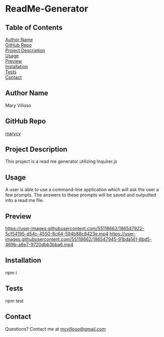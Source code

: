 # ReadMe-Generator
##  Table of Contents
[Author Name](#author-name) <br>
[GitHub Repo](#github-repo) <br>
[Project Description](#project-description) <br>
[Usage](#usage) <br>
[Preview](#preview) <br>
[Installation](#installation) <br>
[Tests](#tests) <br>
[Contact](#contact)
## Author Name
Mary Villoso
## GitHub Repo
[marycv](https://github.com/marycv/readme-generator)
## Project Description
This project is a read me generator utilizing Inquirer.js
## Usage
A user is able to use a command-line application which will ask the user a few prompts. The answers to these prompts will be saved and outputted into a read me file.
## Preview
https://user-images.githubusercontent.com/55118662/186547922-5cf54195-d54c-4550-8c64-594b88c8423e.mp4
https://user-images.githubusercontent.com/55118662/186547945-91bda141-8bd5-469b-a6e7-9720dbb3bba6.mp4
## Installation
npm i
## Tests
npm test
## Contact
Questions? Contact me at mcvilloso@gmail.com 

